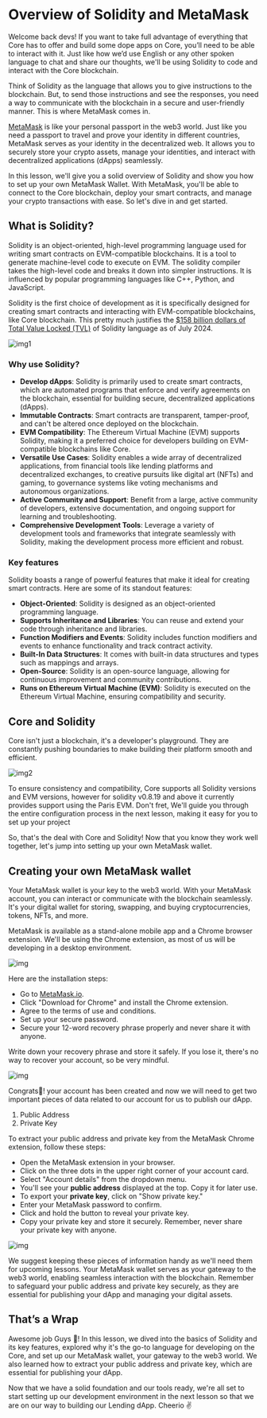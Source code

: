 # Overview of Solidity and MetaMask

Welcome back devs! If you want to take full advantage of everything that Core has to offer and build some dope apps on Core, you’ll need to be able to interact with it. Just like how we’d use English or any other spoken language to chat and share our thoughts, we'll be using Solidity to code and interact with the Core blockchain.

Think of Solidity as the language that allows you to give instructions to the blockchain. But, to send those instructions and see the responses, you need a way to communicate with the blockchain in a secure and user-friendly manner. This is where MetaMask comes in.

[MetaMask](https://metamask.io/) is like your personal passport in the web3 world. Just like you need a passport to travel and prove your identity in different countries, MetaMask serves as your identity in the decentralized web. It allows you to securely store your crypto assets, manage your identities, and interact with decentralized applications (dApps) seamlessly.

In this lesson, we'll give you a solid overview of Solidity and show you how to set up your own MetaMask Wallet. With MetaMask, you'll be able to connect to the Core blockchain, deploy your smart contracts, and manage your crypto transactions with ease. So let's dive in and get started.

## What is Solidity?

Solidity is an object-oriented, high-level programming language used for writing smart contracts on EVM-compatible blockchains. It is a tool to generate machine-level code to execute on EVM. The solidity compiler takes the high-level code and breaks it down into simpler instructions. It is influenced by popular programming languages like C++, Python, and JavaScript.

Solidity is the first choice of development as it is specifically designed for creating smart contracts and interacting with EVM-compatible blockchains, like Core blockchain. This pretty much justifies the [$158 billion dollars of Total Value Locked (TVL)](https://defillama.com/languages) of Solidity language as of July 2024.

![img1](https://github.com/0xmetaschool/Learning-Projects/blob/main/assests_for_all/Core%20C2%20assets%20-%20Start%20Building%20on%20Core/Core%20C2%20L4%20Image%201.png?raw=true)

### Why use Solidity?

- **Develop dApps**: Solidity is primarily used to create smart contracts, which are automated programs that enforce and verify agreements on the blockchain, essential for building secure, decentralized applications (dApps).
- **Immutable Contracts**: Smart contracts are transparent, tamper-proof, and can't be altered once deployed on the blockchain.
- **EVM Compatibility**: The Ethereum Virtual Machine (EVM) supports Solidity, making it a preferred choice for developers building on EVM-compatible blockchains like Core.
- **Versatile Use Cases**: Solidity enables a wide array of decentralized applications, from financial tools like lending platforms and decentralized exchanges, to creative pursuits like digital art (NFTs) and gaming, to governance systems like voting mechanisms and autonomous organizations.
- **Active Community and Support**: Benefit from a large, active community of developers, extensive documentation, and ongoing support for learning and troubleshooting.
- **Comprehensive Development Tools**: Leverage a variety of development tools and frameworks that integrate seamlessly with Solidity, making the development process more efficient and robust.

### Key features

Solidity boasts a range of powerful features that make it ideal for creating smart contracts. Here are some of its standout features:

- **Object-Oriented**: Solidity is designed as an object-oriented programming language.
- **Supports Inheritance and Libraries**: You can reuse and extend your code through inheritance and libraries.
- **Function Modifiers and Events**: Solidity includes function modifiers and events to enhance functionality and track contract activity.
- **Built-In Data Structures**: It comes with built-in data structures and types such as mappings and arrays.
- **Open-Source**: Solidity is an open-source language, allowing for continuous improvement and community contributions.
- **Runs on Ethereum Virtual Machine (EVM)**: Solidity is executed on the Ethereum Virtual Machine, ensuring compatibility and security.

## Core and Solidity

Core isn't just a blockchain, it's a developer's playground. They are constantly pushing boundaries to make building their platform smooth and efficient.

![img2](https://github.com/0xmetaschool/Learning-Projects/blob/main/assests_for_all/Core%20C2%20assets%20-%20Start%20Building%20on%20Core/Core%20C2%20L4%20Image%202.png?raw=true)

To ensure consistency and compatibility, Core supports all Solidity versions and EVM versions, however for solidity v0.8.19 and above it currently provides support using the Paris EVM. Don't fret, We'll guide you through the entire configuration process in the next lesson, making it easy for you to set up your project

So, that's the deal with Core and Solidity! Now that you know they work well together, let's jump into setting up your own MetaMask wallet.

## Creating your own MetaMask wallet

Your MetaMask wallet is your key to the web3 world. With your MetaMask account, you can interact or communicate with the blockchain seamlessly. It's your digital wallet for storing, swapping, and buying cryptocurrencies, tokens, NFTs, and more.

MetaMask is available as a stand-alone mobile app and a Chrome browser extension. We'll be using the Chrome extension, as most of us will be developing in a desktop environment.

![img](https://github.com/0xmetaschool/Learning-Projects/blob/main/assests_for_all/Core%20C2%20assets%20-%20Start%20Building%20on%20Core/Core%20C2%20L4%20Image%203.png?raw=true)

Here are the installation steps:

- Go to [MetaMask.io](https://metamask.io/).
- Click "Download for Chrome" and install the Chrome extension.
- Agree to the terms of use and conditions.
- Set up your secure password.
- Secure your 12-word recovery phrase properly and never share it with anyone.

Write down your recovery phrase and store it safely. If you lose it, there's no way to recover your account, so be very mindful.

![img](https://github.com/0xmetaschool/Learning-Projects/blob/main/assests_for_all/Core%20C2%20assets%20-%20Start%20Building%20on%20Core/Core%20C2%20L4%20Image%204.gif?raw=true)

Congrats🎉! your account has been created and now we will need to get two important pieces of data related to our account for us to publish our dApp.

1. Public Address
2. Private Key

To extract your public address and private key from the MetaMask Chrome extension, follow these steps:

- Open the MetaMask extension in your browser.
- Click on the three dots in the upper right corner of your account card.
- Select "Account details" from the dropdown menu.
- You'll see your **public address** displayed at the top. Copy it for later use.
- To export your **private key**, click on "Show private key."
- Enter your MetaMask password to confirm.
- Click and hold the button to reveal your private key.
- Copy your private key and store it securely. Remember, never share your private key with anyone.

![img](https://github.com/0xmetaschool/Learning-Projects/blob/main/assests_for_all/Core%20C2%20assets%20-%20Start%20Building%20on%20Core/Core%20C2%20L4%20Image%205.gif?raw=true)

We suggest keeping these pieces of information handy as we'll need them for upcoming lessons. Your MetaMask wallet serves as your gateway to the web3 world, enabling seamless interaction with the blockchain. Remember to safeguard your public address and private key securely, as they are essential for publishing your dApp and managing your digital assets.

## That’s a Wrap

Awesome job Guys 💪! In this lesson, we dived into the basics of Solidity and its key features, explored why it's the go-to language for developing on the Core, and set up our MetaMask wallet, your gateway to the web3 world. We also learned how to extract your public address and private key, which are essential for publishing your dApp.

Now that we have a solid foundation and our tools ready, we're all set to start setting up our development environment in the next lesson so that we are on our way to building our Lending dApp. Cheerio ✌️